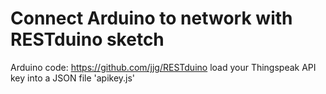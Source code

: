 # Connect Arduino to network with RESTduino sketch
Arduino code: https://github.com/jjg/RESTduino
load your Thingspeak API key into a JSON file 'apikey.js'
